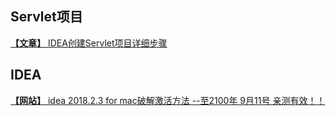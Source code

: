 
## Servlet项目
[**【文章】** IDEA创建Servlet项目详细步骤](https://www.jianshu.com/p/386a79d16e05)

## IDEA
[**【网站】** idea 2018.2.3 for mac破解激活方法 --至2100年 9月11号 亲测有效！！](https://blog.csdn.net/lelouch_shio/article/details/82632661)

